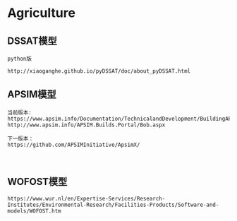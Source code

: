 # Agriculture
## DSSAT模型
    python版
    
    http://xiaoganghe.github.io/pyDSSAT/doc/about_pyDSSAT.html 
## APSIM模型
    当前版本:    
    https://www.apsim.info/Documentation/TechnicalandDevelopment/BuildingAPSIMfromsource.aspx
    http://www.apsim.info/APSIM.Builds.Portal/Bob.aspx
        
    下一版本：
    https://github.com/APSIMInitiative/ApsimX/    

    
## WOFOST模型

    https://www.wur.nl/en/Expertise-Services/Research-Institutes/Environmental-Research/Facilities-Products/Software-and-models/WOFOST.htm

